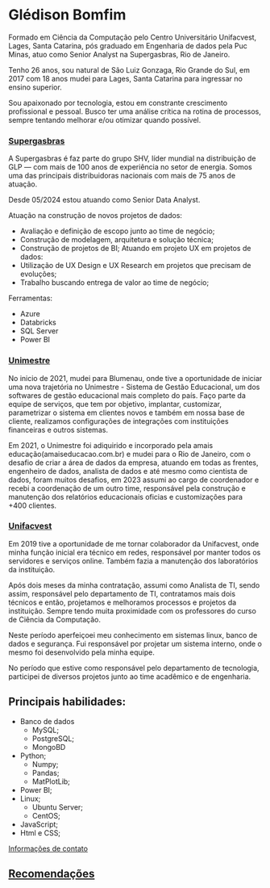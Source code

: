 # Glédison Bomfim

Formado em Ciência da Computação pelo Centro Universitário Unifacvest, Lages, Santa Catarina, pós graduado em Engenharia de dados pela Puc Minas, atuo como Senior Analyst na Supergasbras, Rio de Janeiro.

Tenho 26 anos, sou natural de São Luiz Gonzaga, Rio Grande do Sul, em 2017 com 18 anos mudei para Lages, Santa Catarina para ingressar no ensino superior. 

Sou apaixonado por tecnologia, estou em constrante crescimento profissional e pessoal. Busco ter uma análise crítica na rotina de processos, sempre tentando melhorar e/ou otimizar quando possível. 

### [Supergasbras](https://www.supergasbras.com.br/)

A Supergasbras é faz parte do grupo SHV, líder mundial na distribuição de GLP — com mais de 100 anos de experiência no setor de energia. Somos uma das principais distribuidoras nacionais com mais de 75 anos de atuação.

Desde 05/2024 estou atuando como Senior Data Analyst.

Atuação na construção de novos projetos de dados:
- Avaliação e definição de escopo junto ao time de negócio;
- Construção de modelagem, arquitetura e solução técnica;
- Construção de projetos de BI;
Atuando em projeto UX em projetos de dados:
- Utilização de UX Design e UX Research em projetos que precisam de evoluções;
- Trabalho buscando entrega de valor ao time de negócio;

Ferramentas:
- Azure
- Databricks
- SQL Server
- Power BI


### [Unimestre](https://www.unimestre.com)

No inicio de 2021, mudei para Blumenau, onde tive a oportunidade de iniciar uma nova trajetória no Unimestre - Sistema de Gestão Educacional, um dos softwares de gestão educacional mais completo do país. Faço parte da equipe de serviços, que tem por objetivo, implantar, customizar, parametrizar o sistema em clientes novos e também em nossa base de cliente, realizamos configurações de integrações com instituições financeiras e outros sistemas.

Em 2021, o Unimestre foi adiquirido e incorporado pela amais educação(amaiseducacao.com.br) e mudei para o Rio de Janeiro, com o desafio de criar a área de dados da empresa, atuando em todas as frentes, engenheiro de dados, analista de dados e até mesmo como cientista de dados, foram muitos desafios, em 2023 assumi ao cargo de coordenador e recebi a coordenação de um outro time, responsável pela construção e manutenção dos relatórios educacionais oficias e customizações para +400 clientes.



### [Unifacvest](https://www.unifacvest.edu.br/inicio)

Em 2019 tive a oportunidade de me tornar colaborador da Unifacvest, onde minha função inicial era técnico em redes, responsável por manter todos os servidores e serviços online. Também fazia a manutenção dos laboratórios da instituição. 

Após dois meses da minha contratação, assumi como Analista de TI, sendo assim, responsável pelo departamento de TI, contratamos mais dois técnicos e então, projetamos e melhoramos processos e projetos da instituição. Sempre tendo muita proximidade com os professores do curso de Ciência da Computação. 

Neste período aperfeiçoei meu conhecimento em sistemas linux, banco de dados e segurança. Fui responsável por projetar um sistema interno, onde o mesmo foi desenvolvido pela minha equipe.

No período que estive como responsável pelo departamento de tecnologia, participei de diversos projetos junto ao time acadêmico e de engenharia. 

## Principais habilidades:

- Banco de dados
    - MySQL;
    - PostgreSQL;
    - MongoBD
- Python;
    - Numpy;
    - Pandas;
    - MatPlotLib;
- Power BI;
- Linux;
    - Ubuntu Server;
    - CentOS;
- JavaScript;
- Html e CSS;

<a href="https://page-info-git-master-gledison-bomfim.vercel.app/" target="blank" >Informações de contato</a> </br>


## <a href = "https://github.com/gledison-bomfim/recomendacoes">Recomendações</a></br>
